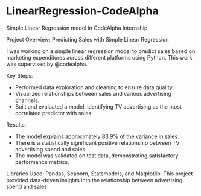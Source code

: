 # LinearRegression-CodeAlpha
Simple Linear Regression model in CodeAlpha Internship

Project Overview: Predicting Sales with Simple Linear Regression

I was working on a simple linear regression model to predict sales based on marketing expenditures across different platforms using Python. This work was supervised by @codealpha.

Key Steps:
- Performed data exploration and cleaning to ensure data quality.
- Visualized relationships between sales and various advertising channels.
- Built and evaluated a model, identifying TV advertising as the most correlated predictor with sales.

Results:
- The model explains approximately 83.9% of the variance in sales.
- There is a statistically significant positive relationship between TV advertising spend and sales.
- The  model was validated on test data, demonstrating satisfactory performance metrics.

Libraries Used: Pandas, Seaborn, Statsmodels, and Matplotlib.
This project provided data-driven insights into the relationship between advertising spend and sales
